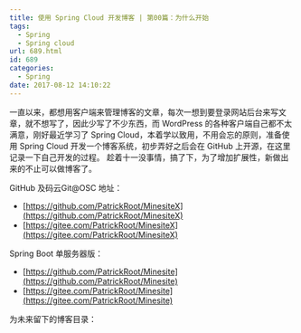 ```yaml
---
title: 使用 Spring Cloud 开发博客 | 第00篇：为什么开始
tags:
  - Spring
  - Spring cloud
url: 689.html
id: 689
categories:
  - Spring
date: 2017-08-12 14:10:22
---
```


一直以来，都想用客户端来管理博客的文章，每次一想到要登录网站后台来写文章，就不想写了，因此少写了不少东西，而 WordPress 的各种客户端自己都不太满意，刚好最近学习了 Spring Cloud，本着学以致用，不用会忘的原则，准备使用 Spring Cloud 开发一个博客系统，初步弄好之后会在 GitHub 上开源，在这里记录一下自己开发的过程。 趁着十一没事情，搞了下，为了增加扩展性，新做出来的不止可以做博客了。 

GitHub 及码云Git@OSC 地址： 
- [https://github.com/PatrickRoot/MinesiteX](https://github.com/PatrickRoot/MinesiteX)
- [https://gitee.com/PatrickRoot/MinesiteX](https://gitee.com/PatrickRoot/MinesiteX)

Spring Boot 单服务器版：
- [https://github.com/PatrickRoot/Minesite](https://github.com/PatrickRoot/Minesite)
- [https://gitee.com/PatrickRoot/Minesite](https://gitee.com/PatrickRoot/Minesite)

为未来留下的博客目录：